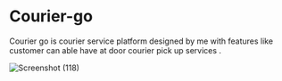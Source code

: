 # Courier-go
Courier go is courier service platform designed by me with features like customer can able have at door courier pick up services .

![Screenshot (118)](https://user-images.githubusercontent.com/118010705/228743228-f3ad1d81-d74b-46c0-820d-27795be65412.png)

